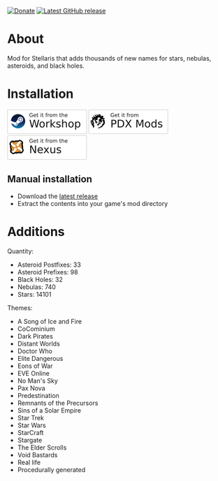 [![Donate](https://img.shields.io/badge/-%E2%99%A5%20Donate-%23ff69b4)](https://hmlendea.go.ro/fund.html) [![Latest GitHub release](https://img.shields.io/github/v/release/hmlendea/stellaris-ui-star-names)](https://github.com/hmlendea/stellaris-ui-star-names/releases/latest)

# About

Mod for Stellaris that adds thousands of new names for stars, nebulas, asteroids, and black holes.

# Installation

[![Get it from the Workshop](https://raw.githubusercontent.com/hmlendea/readme-assets/master/badges/stores/steam-workshop.png)](https://steamcommunity.com/sharedfiles/filedetails/?id=2040215185) [![Get it from Paradox Mods](https://raw.githubusercontent.com/hmlendea/readme-assets/master/badges/stores/paradox-mods.png)](https://mods.paradoxplaza.com/mods/25413/Any) [![Get it from the Nexus](https://raw.githubusercontent.com/hmlendea/readme-assets/master/badges/stores/nexus.png)](https://www.nexusmods.com/stellaris/mods/74)

## Manual installation

 - Download the [latest release](https://github.com/hmlendea/stellaris-ui-star-names/releases)
 - Extract the contents into your game's mod directory

# Additions

Quantity:
 - Asteroid Postfixes: 33
 - Asteroid Prefixes: 98
 - Black Holes: 32
 - Nebulas: 740
 - Stars: 14101

Themes:
 - A Song of Ice and Fire
 - CoCominium
 - Dark Pirates
 - Distant Worlds
 - Doctor Who
 - Elite Dangerous
 - Eons of War
 - EVE Online
 - No Man's Sky
 - Pax Nova
 - Predestination
 - Remnants of the Precursors
 - Sins of a Solar Empire
 - Star Trek
 - Star Wars
 - StarCraft
 - Stargate
 - The Elder Scrolls
 - Void Bastards
 - Real life
 - Procedurally generated
